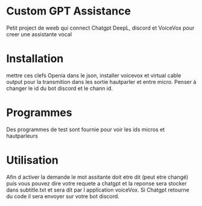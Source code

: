 # Custom GPT Assistance

Petit project de weeb qui connect Chatgpt DeepL, discord et VoiceVox pour creer une assistante vocal

# Installation

mettre ces clefs Openia dans le json, installer voicevox et virtual cable output pour la transmition dans les sortie hautparler et entre micro. Penser à changer le id du bot discord et le chann id.

# Programmes

Des programmes de test sont fournie pour voir les ids  micros et hautparleurs 

# Utilisation
Afin d activer la demande le mot assitante doit etre dit (peut etre changé) puis vous pouvez dire votre requete a chatgpt et la reponse sera stocker dans subtitle.txt et sera dit par l application voiceVox.
Si Chatgpt retourne du code il sera envoyer sur votre bot discord.
